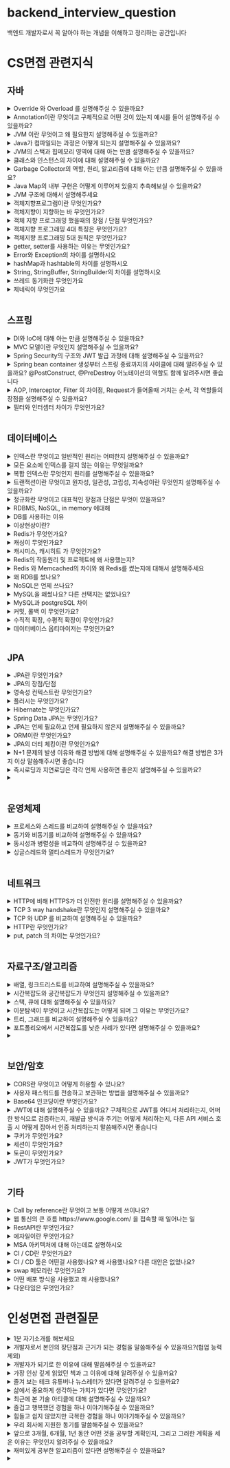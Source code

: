 # backend_interview_question
백엔드 개발자로서 꼭 알아야 하는 개념을 이해하고 정리하는 공간입니다

# CS면접 관련지식

## 자바
<details>
<summary>Override 와 Overload 를 설명해주실 수 있을까요?</summary>
<div markdown="1">
오버라이딩은 부모 클래스의 메서드를 자식 클래스에서 재정의 해서 사용하는 기술입니다

오버로딩은 같은 이름의 메서드를 매개변수의 유형과 개수를 다르게 해서 여러 개 가지는 기술입니다
</div>
</details>

<details>
<summary>Annotation이란 무엇이고 구체적으로 어떤 것이 있는지 예시를 들어 설명해주실 수 있을까요?</summary>
<div markdown="1">
사전적 의미로 주석을 뜻합니다 즉 프로그램에게 추가적인 정보를 제공해주는 메타데이터라고 볼 수 있습니다
예를들어 컴파일러에게 문법상 에러를 체크 해도록 정보를 제공하고 특정 역할을 수행하게 지정할 수 도 있습니다
</div>
</details>

<details>
<summary>JVM 이란 무엇이고 왜 필요한지 설명해주실 수 있을까요?</summary>
<div markdown="1">
한마디로 정의해보자면 OS에 종속받지 않고 CPU가 자바를 인식하고 실행할 수 있게 해주는 가상 컴퓨터입니다
한번 쓴 것은 어디서든지 읽혀야한다 라는 철학으로 만들어진 자바이다 컴파일된 뒤 바이트코드로 변형된 자바를
어느 OS든 사용할 수 있게 하기 위해 JVM이 필요하다고 생각합니다

일반 프로그램들은 OS에 종속되어있어 OS가 바뀌면 그 OS에 적용하기 위해 많은 노력이 필요한데
자바 프로그램은 JVM이라는 가상 컴퓨터를 중간에 끼워 사용하기에 JVM만 OS에 맞춰 바꿔주면
자바 소스코드를 컴파일러가 JVM이 인식할 수 있는 자바 바이트 코드로 변환해서 넘겨주고 
이를 JVM에서 바이너리 코드로 바꿔 OS가 이해할 수 있게 해석해줍니다
</div>
</details>

<details>
<summary>Java가 컴파일되는 과정은 어떻게 되는지 설명해주실 수 있을까요?</summary>
<div markdown="1">
개발자가 자바로 코드를 작성하면 자바 소스코드 파일인 .java 파일이 만들어지고
이를 자바 컴파일러가 컴파일해서 바이트코드 파일인 .class 파일을 만듭니다
이를 JVM 클래스 로더에게 전달해 검증해서 JVM 메모리에 올리게 되고 실행 엔진에 의해 실행됩니다
이때 인터프리터나 JIT 컴파일러에 의해 바이너리 코드로 변환된다고 설명드릴 수 있습니다
</div>
</details>

<details>
<summary>JVM의 스택과 힙메모리 영역에 대해 아는 만큼 설명해주실 수 있을까요?</summary>
<div markdown="1">
스택은 자바 프로그램이 컴파일 되어 생성되는 바이트 코드가 아닌 실제 실행할 수 있는
기계어로 작성된 프로그램을 실행시키는 영역입니다 각종 형태의 변수나 스레드나 메서드의 정보를 저장합니다

힙메모리는 객체를 저장하는 공간으로서 new 연산자로 생성되는 객체와 배열을 저장합니다
</div>
</details>

<details>
<summary>클래스와 인스턴스의 차이에 대해 설명해주실 수 있을까요?</summary>
<div markdown="1">
클래스는 변수와 메서드의 집합 이고 쉽게 말해 설계도와 같다고 볼 수 있습니다
인스턴스는 그런 클래스를 바탕으로 소프트웨어 세계에 구현된 구체적인 실체라고 볼 수 있습니다
oop의 관점에서 보자면 객체가 메모리에 할당되어 실제 사용될때 인스턴스라고 할 수 있습니다
</div>
</details>

<details>
<summary>Garbage Collector의 역할, 원리, 알고리즘에 대해 아는 만큼 설명해주실 수 있을까요?</summary>
<div markdown="1">
가비지 컬렉터는 JVM의 Heap 영역에서 동적으로 할당했던 메모리 영역 중 필요 없게 된 메모리를 주기적으로 삭제하는 프로세스를 말합니다
이는 순회를 통해 메모리가 어떤 객체를 참조하고 있는지 마킹하고, 참조하고 있지 않은 메모리들을 제거하는 방식을 진행됩니다
이러한 과정을 Mark And Sweep 알고리즘이라고 부릅니다
</div>
</details>

<details>
<summary>Java Map의 내부 구현은 어떻게 이루어져 있을지 추측해보실 수 있을까요?</summary>
<div markdown="1">
// 추후 내용 더 추가예정
</div>
</details>

<details>
<summary>JVM 구조에 대해서 설명해주세요</summary>
<div markdown="1">
JVM의 구조는 클래스 로더(Class Loader), 실행 엔진(Execution engine), 실행 데이터 영역(Runtime Data Area), 가비지 컬렉터 (Garbage Collector)등으로 이루어져 있습니다

- 클래스로더는 동적으로 클래스를 로딩해주는 역할을 하는데 class파일을 묶어서 JVM이 운영체제로부터 할당받은 메모리 영역인 Runtime Data Area로 적재합니다
- 실행엔진은 클래스 로더에 의해 실행 데이터 영역의 Method Area에 배치됩니다 그리고 배치된 바이트코드를 실행하는 역할을 합니다
- 가비지컬렉터는 더는 사용하지 않는 메모리를 자동으로 회수해줍니다 heap메모리 영역에 생성된 객체들 중에 참조되지 않은 객체들을 탐색 후 제거하는 역할을 하며
해당 역할을 하는 시간은 정확히 언제인지 모릅니다 가비지컬렉터 역할을 하는 스레드를 제외한 나머지 모든 스레드들은 일시정지 상태가 됩니다
- 실행 데이터 영역은 메서드영역, 힙영역, 스태경역, 네이티브메서드 스택영역으로 구성되어있습니다
</div>
</details>

<details>
<summary>객체지향프로그램이란 무엇인가요?</summary>
<div markdown="1">
<p>프로그래밍에서 필요한 데이터를 추상화 시켜 (클래스로)</p>
<p>상태(변수) 와 행위(메서드)를 가진 객체(인스턴스 화)를 만들고</p>
<p>그 객체들 간의 유기적인 상호작용을 통해 로직을 구성하는 프로그래밍 방법이다</p>
</div>
</details>

<details>
<summary>객체지향이 지향하는 바 무엇인가요?</summary>
<div markdown="1">
<p>쉽게 정의하면 객체지향은 의존성 관리라고 말할 수 있습니다</p>
<p>객체지향으로 의존성을 관리함으로써 변경 영향을 최소화하고 객체마다 독립적인 개발이 가능해집니다</p>
<p>이로인해 유지보수성과 확장성을 가질 수 있습니다</p>
</div>
</details>

<details>
<summary>객체 지향 프로그래밍 했을때의 장점 / 단점 무엇인가요?</summary>
<div markdown="1">
<p>장점</p>
<p>코드 재사용이 용이하다 (상속을 통해 확장하거나 클래스 이용)</p>
<p>유지보수가 좋다 (클래스 내부의 변수, 메서드를 수정하면되기에)</p>
<p>대형 프로젝트에 적합하다 (API별로 나눠서 업무 분담이 쉽기 때문에)</p>
<p>단점</p>
<p>처리 속도가 상대적으로 느리다</p>
<p>설계시 많은 시간과 노력이 필요하다</p>
<p>객체가 많으면 용량이 커질 수 있다</p>
</div>
</details>

<details>
<summary>객체지향 프로그래밍 4대 특징은 무엇인가요?</summary>
<div markdown="1">
<p>캡슐화</p>
<p>데이터와 코드의 형태를 외부로부터 알 수 없게 하고
데이터의 구조와 역할, 기능을 하나의 캡슐 형태로 만드는 것이다</p>
<p>추상화</p>
<p>공통의 속성이나 기능을 묶어 이름을 붙이는 것이다</p>
<p>객체지향 관점에서 클래스를 정의하는 것이다</p>
<p>상속화</p>
<p>부모 클래스에 정의된 변수 및 메서드를
자식 클래스에서 상속받아 사용하는 것이다</p>
<p>다형성</p>
<p>다양한 형태로 표현이 가능한 구조를 말한다</p>
<p>오버로딩, 오버라이딩을 예로 들 수 있다</p>
</div>
</details>

<details>
<summary>객체지향 프로그래밍 5대 원칙은 무엇인가요?</summary>
<div markdown="1">
<p>1) 단일 책임 원칙</p>
<p>한 클래스는 하나의 책임만 가져야한다</p>
<p>ex) 사람 클래스는 사람의 역할만 충실히 한다</p>
<p>2) 개방 폐쇄 원칙</p>
<p>확장에는 열려있고 변경에는 닫혀 있어야 한다</p>
<p>ex) 기능을 더 추가는 할 수 있어도 바꾸는건 함부로 못한다</p>
<p>3) 리스코프 치환 원칙</p>
<p>상위 타입의 객체를 하위 타입의 객체로 치환해도
상위 타입을 사용하는 프로그램은 정상적으로 작동해야 한다</p>
<p>ex) 어떤 메서드에 Item 이라는 상위 타입으로 받고 있는데
apple 이라는 하위 타입으로 바뀌어 넘어와도 동작해야한다</p>
<p>4) 인터페이스 분리 원칙</p>
<p>인터페이스는 그 인터페이스를 사용하는
클라이언트를 기준으로 분리해야한다</p>
<p>ex) 3명의 클라이언트가 하나의 인터페이스를 상속받기보다
각 클라이언트 별로 인터페이스를 분리해야한다</p>
<p>5) 의존 역전 원칙</p>
<p>추상화에 의존해야 하고 구체화에 의존하면 안된다</p>
<p>ex) 자동차가 스노우 타이어(구체화)에 의존하는게 아니라
타이어(추상화)에 의존해야하는 것이다</p>
</div>
</details>

<details>
<summary>getter, setter를 사용하는 이유는 무엇인가요?</summary>
<div markdown="1">
<p>객체의 무결성을 보장하기 위해 사용한다</p>
<p>무결성은 데이터의 정확성과 일관성을 유지하고 보증하는 것이다</p>
<p>정확성은 중복이나 누락이 없는 상태이고
일관성은 원인과 결과의 의미가 연속적으로 보장되어 변하지 않는 상태이다</p>
<p>getter는 필드의 값을 숨긴채 값을 꺼낼 수있고
setter는 필드를 private로 만들어 외부 접근을 제한하고
setter로 값을 받아 가공해 넣을 수 있다</p>
<p>그러나 무분별한 setter는 무결성을 해칠 수 있기에 사용하지 말아야한다</p>
<p>builder 패턴이나 개방폐쇄원칙으로 처리해야한다</p>
</div>
</details>

<details>
<summary>Error와 Exception의 차이를 설명하시오</summary>
<div markdown="1">
<p></p>
</div>
</details>

<details>
<summary>hashMap과 hashtable의 차이를 설명하시오</summary>
<div markdown="1">
<p></p>
</div>
</details>

<details>
<summary>String, StringBuffer, StringBuilder의 차이를 설명하시오</summary>
<div markdown="1">
<p></p>
</div>
</details>

<details>
<summary>쓰레드 동기화란 무엇인가요</summary>
<div markdown="1">
<p></p>
</div>
</details>

<details>
<summary>제네릭이 무엇인가요</summary>
<div markdown="1">
<p></p>
</div>
</details>

<br>

## 스프링
<details>
<summary>DI와 IoC에 대해 아는 만큼 설명해주실 수 있을까요?</summary>
<div markdown="1">
DI는 의존성 주입으로 스프링에서 외부(컨테이너) 에서 객체를 생성 후 주입 시켜주는 방식입니다

IOC는 제어의 역전으로 메서드나 객체의 호출 작업을 개발자가 아닌 외부(컨테이너) 에서 결정되는 것을 의미합니다
</div>
</details>

<details>
<summary>MVC 모델이란 무엇인지 설명해주실 수 있을까요?</summary>
<div markdown="1">
모델, 뷰, 컨트롤러의 약자이며 개발을 할 때 3가지 형태로 역할을 나누어 개발하는 방법론입니다
모델의 경우 무엇을 할 것인지 정의하는 부분인데 사용자가 입력한 데이터나 사용자에게 출력할 데이터를 다룹니다
뷰는 사용자에게 시각적으로 보여지는 부분을 담당하고 컨트롤러는 사용자로부터 받은 데이터를 모델에 넘겨주거나
모델로 부터 받은 데이터를 뷰에 넘겨주는 역할을 합니다
역할을 분리해서 개발을 하다 보니 확장성이나 유연성이 증가하는 효과를 가질 수 있습니다
</div>
</details>

<details>
<summary>Spring Security의 구조와 JWT 발급 과정에 대해 설명해주실 수 있을까요?</summary>
<div markdown="1">
// 추후 내용 더 추가예정
</div>
</details>

<details>
<summary>Spring bean container 생성부터 스프링 종료까지의 사이클에 대해 알려주실 수 있을까요? @PostConstruct, @PreDestroy 어노테이션의 역할도 함께 알려주시면 좋습니다</summary>
<div markdown="1">
가장 먼저 스프링 컨테이너 생성이 되고 컴포넌트 스캔을 통해 스프링 빈이 생성되어 컨테이너에 싱글톤으로 관리됩니다
이후 코드에 작성된 의존 관계를 토대로 스프링 컨테이너에서 의존성 주입을 진행합니다
이 과정들이 완료되면 초기화 콜백이 동작하게 됩니다
똑같이 종료 직전에도 소멸 콜백이 동작하고 스프링이 종료하게 됩니다

@PostContruct는 객체 생성 후 별도의 초기화 작업을 위해 실행하는 메서드 위에 선언합니다
@PreDestroy는 스프링 컨테이너에서 스프링 빈(객체)을 제거하기 전에 해야할 작업이 있을 때 메서드 위에 선언합니다

@PostConstruct와 @PreDestroy로 초기화 콜백과 소멸 콜백을 동작시킬 수 있습니다. 최신 스프링에서 가장 권장하는 방법입니다. 또한 스프링 종속적인 기술이 아니라 자바 표준이기에 다른 컨테이너에서도 동작하고 컴포넌트 스캔과 잘 어울린다는 장점이 있습니다
</div>
</details>

<details>
<summary>AOP, Interceptor, Filter 의 차이점, Request가 들어올때 거치는 순서, 각 역할들의 장점을 설명해주실 수 있을까요?</summary>
<div markdown="1">
요청에 따른 실행 순서는 Filter → Interceptor → AOP → Interceptor → Filter 순으로 진행됩니다

Filter(필터)는 말그대로 요청과 응답을 거른뒤 정제하는 역할을 합니다
서블릿 필터는 DispatcherServlet 이전에 실행이 되는데 필터가 동작하도록 지정된 자원의 앞단에서 요청내용을 변경하거나, 
여러가지 체크를 수행할 수 있습니다
Interceptor(인터셉터)는 요청에 대한 작업 전/후로 가로챈다고 보면 됩니다
필터는 스프링 컨텍스트 외부에 존재하여 스프링과 무관한 자원에 대해 동작합니다
하지만 인터셉터는 스프링의 DistpatcherServlet이 컨트롤러를 호출하기 전, 후로 끼어들기 때문에 스프링 컨텍스트(Context, 영역) 내부에서 Controller(Handler)에 관한 요청과 응답에 대해 처리합니다 
AOP는 Interceptor나 Filter와는 달리 메소드 전후의 지점에 자유롭게 설정이 가능합니다
Interceptor와 Filter는 주소로 대상을 구분해서 걸러내야하는 반면
AOP는 주소, 파라미터, 애노테이션 등 다양한 방법으로 대상을 지정할 수 있기에
로깅, 에러처리와 같이 비즈니스 로직에서 세밀한 조정이 필요할 때 주로 사용합니다
</div>
</details>

<details>
<summary>필터와 인터셉터 차이가 무엇인가요?</summary>
<div markdown="1">

</div>
</details>

<br>

## 데이터베이스
<details>
<summary>인덱스란 무엇이고 일반적인 원리는 어떠한지 설명해주실 수 있을까요?</summary>
<div markdown="1">
데이터베이스 테이블에 대한 검색 성능의 속도를 높여주는 자료구조입니다
특정 컬럼에 인덱스를 생성하면 해당 컬럼의 데이터들을 정렬하여 별도의 메모리 공간에
데이터의 물리적 주소와 함께 저장을 합니다 이렇게 인덱스를 생성해놨다면
앞으로 쿼리문에 where 조건을 주면 옵티마이저가 판단해서 생성된 인덱스에 접근하게됩니다
인덱스에 접근하게되면 인덱스에 저장되어있는 데이터의 물리적 주소로 가서 데이터를 가져오는
방식으로 검색 속도의 향상을 시킬 수 있는 원리입니다
</div>
</details>

<details>
<summary>모든 요소에 인덱스를 걸지 않는 이유는 무엇일까요?</summary>
<div markdown="1">
인덱스를 항상 정렬된 상태로 유지해야 하기 때문에 추가, 수정, 삭제 와 같은 작업 수행시 추가작업이 필요해 집니다
그래서 데이터 검색이 빨라지는 대신 데이터에 한 추가, 수정, 삭제에 대한 연산 속도는 오히려 느려지게 되고
인덱스 관리를 위한 별도의 저장공간을 추가로 필요해 오히려 독이 될 수 있어 모든 요소에 인덱스를 걸지 않습니다
</div>
</details>

<details>
<summary>복합 인덱스란 무엇인지 원리를 설명해주실 수 있을까요?</summary>
<div markdown="1">
복합 인덱스란 두 개 이상의 컬럼을 합쳐서 인덱스를 만드는것을 말합니다
// 추후 내용 더 추가예정
</div>
</details>

<details>
<summary>트랜잭션이란 무엇이고 원자성, 일관성, 고립성, 지속성이란 무엇인지 설명해주실 수 있을까요?</summary>
<div markdown="1">
데이터베이스의 상태를 변환시키는 논리적 기능을 수행하기 위한 작업의 단위입니다
원자성은 트랜잭션의 연산은 데이터베이스에 모두 반영되거나 전혀 반영되지 않아야하는 특징입니다
일관성은 트랜잭션이 그 실행을 성공적으로 완료하면 언제나 일관성있는 데이터베이스 상태를 유지해야하는 특징입니다
고립성은 어느 하나의 트랜잭션이 실행중에 다른 트랜잭션의 연산이 끼어들 수 없다는 특징입니다
지속성은 성공적으로 완료된 트랜잭션의 결과는 영구적으로 반영되야 한다는 특징입니다
</div>
</details>

<details>
<summary>정규화란 무엇이고 대표적인 장점과 단점은 무엇이 있을까요?</summary>
<div markdown="1">
DB 테이블 간에 중복된 데이터를 허용하지 않아 무결성을 유지할 수 있게하는 처리를 말합니다
장점으로는 이상현상을 제거 할 수 있습니다
단점으로는 테이블 분해로 인해 조인 연산이 발생해 응답 시간이 느려질 수 있습니다
</div>
</details>

<details>
<summary>RDBMS, NoSQL, in memory 에대해</summary>
<div markdown="1">
RDBMS

- 관계형 데이터베이스입니다

- 예로 MySQL, Oracle, MSSQL, PostgreSQL이 있습니다

- 효율적, 안정적, 안전한 데이터 저장소입니다

- 대용량 데이터를 영구적으로 저장, 관리, 접근할 수 있습니다

- 테이블마다 스키마를 정의해야합니다

- SQL을 통해 요청을 처리합니다

- 성능을 높이려면 하드웨어를 높은 성능으로 교체해야 합니다

- 높은 성능의 하드웨어는 가격이 비싸 RDBMS의 성능을 높이거나 확장하는게 어렵습니다

NoSQL
- RDBMS의 확장성 문제를 해결하기 위해 나왔습니다

- 예로 MongoDB, Redis, hBase가 있습니다

- 비교적 저렴한 가격으로 성능을 높일 수 있습니다

- RDBMS처럼 여러 테이블을 사용하는게 아닌 큰 테이블 하나만을 사용합니다

- SQL 질의문을 사용하지 않습니다

- 구조 변경이 용이하고, 데이터 형식이 다양하며 바꾸기가 쉽습니다

- 정확성 보다 데이터 양이 중요해 빅데이터에 사용합니다

- 자주 변경되는 데이터를 저장하거나 다양한 유형의 데이터를 처리하는데 적합하다

In-memory database
- Key-value형의 NoSQL이다

- RAM에 모든 데이터를 보유하고 있는 데이터베이스이다

- DB 응답속도가 떨어지는 문제를 해결할 수 있는 대안이다

- 전형적인 디스크 방식은 쿼리를 수행하지만 in-memory는 메모리상에 색인을 넣어 필요한 모든 정보를 메모리상의 인덱스를 통해 빠르게 검색 가능하다

- 휘발성이라 DB 서버 전원이 갑자기 꺼지면 데이터들이 삭제된다

- 그래서 날아가도 되는 임시 데이터에 주로 쓰인다
</div>
</details>

<details>
<summary>DB를 사용하는 이유</summary>
<div markdown="1">
파일 단위로 저장할 때 데이터 종속성 문제와 중복성, 데이터 무결성 문제 떄문에
DB를 사용하여 무결성을 보장하고 프로그램으로 구현해야 했던 것들을
SQL 쿼리문으로 간단하게 수행이 가능해 지기 때문이다
</div>
</details>

<details>
<summary>이상현상이란?</summary>
<div markdown="1">
테이블내의 데이터들이 불필요하게 중복되어
테이블을 조작할 때 발생하는 데이터 불일치 현상입니다

이상현상에는 삽입이상, 삭제이상, 갱신이상이 있는데
삽입이상은 의도하지 않는 데이터가 같이 삽입되는 것이고
삭제이상은 의도와 다른 값들도 연쇄 삭제되는것을 뜻하고
갱신이상은 일부 튜플만 갱신되어 모순이 발생되는것을 뜻합니다 
</div>
</details>

<details>
<summary>Redis가 무엇인가요?</summary>
<div markdown="1">
<p>Redis는 REmote Dictionary Server의 약자로 오픈소스 DBMS입니다</p>
<p>NoSQL DBMS로 분류되며 In-Memory 기반의 Key-Value 구조를 가진 DBMS입니다</p>
</div>
</details>

<details>
<summary>캐싱이 무엇인가요?</summary>
<div markdown="1">
<p>캐시란 한번 조회된 데이터를 미리 특정 공간에 저장해 놓고</p>
<p>똑같은 요청이 발생하게 되면 서버에게 다시 요청하지 말고</p>
<p>저장해놓은 데이터를 제공해서 빠르게 서비스를 제공해주는것을 말합니다</p>
</div>
</details>

<details>
<summary>캐시미스, 캐시히트 가 무엇인가요?</summary>
<div markdown="1">
<p>캐시미스는 메모리에 찾고자 하는 데이터가 없어서 디스크에 조회 할때를 의미하고</p>
<p>캐시히트는 메모리에 찾고자 하는 데이터가 있을때를 의미합니다</p>
</div>
</details>

<details>
<summary>Redis의 작동원리 및 프로젝트에 왜 사용했는지?</summary>
<div markdown="1">
먼저 저희 프로젝트에서는 클라이언트 들에게 산을 추천해주는 태그라는 기능이 있는데
이 태그안의 산들은 모든 유저에게 중복되고 반복적으로 보여주어야하는 목록입니다
이때 같은 값을 계속해서 DB에서 불러와야하니 성능저하가 발생할것이라 판단해
캐싱을 이용해서 처리하고자 Redis를 사용하여 처리했습니다 동작 방식으로는
먼저 A라는 클라이언트가 태그를 누르면 먼저 Redis에 와서 캐싱된 내용이 있는지 확인 후 없다면 DB에 접근해서 쿼리를 이용해서 값을 가져오게되고 그 값을 Redis에 저장하고
클라이언트에 보여주게 됩니다
두번째로 B라는 클라이언트가 태그를 누르면 Redis에 와서 캐싱된 내용이 있으니
바로 클라이언트에게 보여지게 됩니다
이를 JMeter를 통해 확인한 결과 30%정도의 성능 개선을 경험 했습니다
</div>
</details>

<details>
<summary>Redis 와 Memcached의 차이와 왜 Redis를 썼는지에 대해서 설명해주세요</summary>
<div markdown="1">
Memcached와 Redis 둘다 key-value 를 기반으로 둔 NoSQL 입니다
하지만 Memcached의 대부분의 기능을 Redis로도 커버가 가능하고
Redis는 list, hash, set 등 다양한 자료구조를 제공하여
데이터 조작에 편리성이 있습니다 이러한 이유로 Redis를 사용하였습니다
</div>
</details>

<details>
<summary>왜 RDB를 썼나요?</summary>
<div markdown="1">
<p>저희 프로젝트에서는 각 요소별로 연관관계를 맺어줘야하는 상황이 많이 있어
RDB가 더 맞다고 판단해서 사용하였습니다</p>
</div>
</details>

<details>
<summary>NoSQL은 언제 쓰나요?</summary>
<div markdown="1">
스키마에 구애받을 필요가 없어 데이터를 편하게 밀어 넣어두고 쓰기 편해
중간 분석 데이터나 최종적으로 사용할 데이터를 넣어두는 용도로 많이 사용합니다
</div>
</details>

<details>
<summary>MySQL을 왜썼나요? 다른 선택지는 없었나요?</summary>
<div markdown="1">
비교적 설치와 관리가 쉽고 안정성을 가지고 있으며 레퍼런스가 많았습니다
또한 저희가 진행하는 작은 프로젝트 단위에 더 적합하다 생각했습니다
</div>
</details>

<details>
<summary>MySQL과 postgreSQL 차이</summary>
<div markdown="1">
MySQL은 설치와 관리과 비교적 쉽고, 빠르며 안정성을 가진 데이터베이스입니다
postgreSQL은 복잡한 쿼리와 대규모 데이터베이스를 다룰 수 있는 기능이 풍부한 데이터베이스입니다
</div>
</details>

<details>
<summary>커밋, 롤백 이 무엇인가요?</summary>
<div markdown="1">
커밋 : 모든 작업을 정상적으로 처리하겠다고 확정하는 연산 입니다
롤백 : 트랜잭션 과정 중 문제가 생겼을때 처리를 시작하기 이전 상태로 되돌리는 연산 입니다
</div>
</details>

<details>
<summary>수직적 확장, 수평적 확장이 무엇인가요?</summary>
<div markdown="1">
<p>수직적 확장이란 단순히 데이터베이스의 성능을 업그레이드 시키는것입니다</p>
<p>수평적 확장이란 더 많은 서버가 추가되고 데이터베이스가 전체적으로
분산되는것을 의미합니다</p>
</div>
</details>

<details>
<summary>데이터베이스 옵티마이저는 무엇인가요?</summary>
<div markdown="1">

</div>
</details>

<br>

## JPA
<details>
<summary>JPA란 무엇인가요?</summary>
<div markdown="1">
<p>JPA는 자바 진영의 ORM 기술 표준으로 사용되는 인터페이스 모음입니다</p>
<p>DB와 객체지향 개발을 연결해주어
두 분야의 개발이 독립적으로 이루어 질 수 있게</p>
<p>해주는 역할을 하며 쿼리를 직접 작성하지 않아도 되어
유지보수와 생산성을 높일 수 있습니다</p>
<p>따라서 객체 중심적인 개발을 할때 사용합니다</p>
</div>
</details>

<details>
<summary>JPA의 장점/단점</summary>
<div markdown="1">
<p>객체 모델을 이용하여 비즈니스 로직을 구성하는데만 집중이 가능합니다</p>
<p>쿼리를 직접 작성하지 않아서 생산성과 유지보수성이 올라가고</p>
<p>특정 데이터베이스에 종속되지 않다는 장점이 있습니다</p>
<p>단점으로는 개발자가 의도하지 않은 자동으로 생성된 쿼리로 인해</p>
<p>성능이 저하될 수 있고 복잡한 상황에서는 직접 쿼리를 쓰는게</p>
<p>나을 수 있는것이 단점이라고 볼 수 있습니다</p>
</div>
</details>

<details>
<summary>영속성 컨텍스트란 무엇인가요?</summary>
<div markdown="1">
<p>엔티티를 영구 저장하는 환경이라는 뜻입니다</p>
<p>애플리케이션과 데이터베이스 사이에서
객체를 보관하는 가상의 데이터베이스 같은 역할을 합니다</p>
<p>엔티티 매니저를 통해 엔티티를 저장하거나 조회하면</p>
<p>엔티티 매니저는 영속성 컨텍스트에 엔티티를 보관하고 관리합니다</p>
</div>
</details>

<details>
<summary>플러시는 무엇인가요?</summary>
<div markdown="1">
<p>영속성 컨텍스트의 변경 내용을 데이터베이스에 반영하는것 입니다</p>
<p>영속성 컨텍스트의 엔티티를 지우는 것이 아니라</p>
<p>변경 내용을 데이터베이스에 동기화 하는 것입니다</p>
</div>
</details>

<details>
<summary>Hibernate는 무엇인가요?</summary>
<div markdown="1">
<p>JPA 구현체의 한 종류입니다</p>
<p>JPA가 DB와 자바 객체를 매핑하기 위한 인터페이스이고</p>
<p>Hibernate는 이를 구현한 라이브러리입니다</p>
</div>
</details>

<details>
<summary>Spring Data JPA는 무엇인가요?</summary>
<div markdown="1">
<p>JPA를 편하게 쓰기 위한 모듈입니다</p>
<p>엔티티매니저가 아닌 레포지토리를 정의하여 사용합니다</p>
<p>물론 레포지토리 내부적으로는 엔티티매니저를 사용합니다</p>
</div>
</details>

<details>
<summary>JPA는 언제 필요하고 언제 필요하지 않은지 설명해주실 수 있을까요?</summary>
<div markdown="1">
JPA는 자바 진영의 ORM 기술 표준으로 DB와 객체지향 개발을 연결해주어 두 분야의 개발이 독립적으로 이루어질 수 있게 해줍니다
이로 인해 쿼리를 직접 작성하지 않아도 되어 유지 보수와 생산성을 높일 수 있습니다
하지만 복잡한 조회가 필요한 상황에는 JPA보다는 쿼리를 직접 작성하는 것이 적합하여 필요하지 않습니다
</div>
</details>

<details>
<summary>ORM이란 무엇인가요?</summary>
<div markdown="1">
<p>객체와 관계형 데이터베이스의 데이터를 자동으로 매핑(연결)해주는 것을 말합니다</p>
<p>이를 이용해 패러다임 불일치를 개발자 대신 해결해줍니다</p>
</div>
</details>

<details>
<summary>JPA의 더티 체킹이란 무엇인가요?</summary>
<div markdown="1">
jpa에서 트랜잭션이 끝나는 시점에 변화가 있는 모든 엔티티 객체를 DB에 자동 반영 시켜주는 것을 말합니다
원리를 살펴보자면 jpa에서 엔티티를 최초 조회한 상태를 스냅샷으로 만들어두게 되고
트랜잭션이 끝나는 시점에 이 스냅샷과 비교해서 다른점이 있다면 update query를 DB로 전달합니다
이는 영속성 컨텍스트가 관리하는 엔티티에만 적용된다는 점도 유의해야 합니다
</div>
</details>

<details>
<summary>N+1 문제의 발생 이유와 해결 방법에 대해 설명해주실 수 있을까요? 해결 방법은 3가지 이상 말씀해주시면 좋습니다</summary>
<div markdown="1">
연관 관계에서 발생하는 이슈로 연관관계가 설정된 엔티티를 조회할 때 조회한 갯수보다 쿼리가 더 나오는 것이다
JPA가 JPQL을 분석해서 SQL을 생성할 때는 글로벌 fetch 전략을 참고하지 않고 오직 JPQL자체만을 사용하고
지연로딩을 해도 하위 엔티티를 가지고 작업하면 추가 조회가 발생합니다
이를 해결하기 위해 fetch join을 이용해 DB에서 데이터를 가져올 때 처음부터 연관된 데이터까지 가져오게 하는 방법이 있습니다
그러면 SQL문으로 inner join 구문으로 변경되어 실행합니다
또는 EntityGraph 어노테이션을 사용하거나 Batch Size를 1000으로 설정해 in 절로 쿼리를 발생시키는 방법이 있습니다
</div>
</details>

<details>
<summary>즉시로딩과 지연로딩은 각각 언제 사용하면 좋은지 설명해주실 수 있을까요?</summary>
<div markdown="1">
즉시로딩의 경우 참조객체와 항상 함께 불러오면 좋은 엔티티에 적용하면 좋습니다
예를들어 게시글과 작성자를 보면 게시글을 불러올때 항상 저자의 이름을 불러와야하기에 적합합니다

지연로딩의 경우 참조객체가 존재하지만 필요한 시점에만 사용하고 싶을때 사용한다고 볼 수 있습니다
</div>
</details>

<details>
<summary> </summary>
<div markdown="1">

</div>
</details>

<br>

## 운영체제
<details>
<summary>프로세스와 스레드를 비교하여 설명해주실 수 있을까요?</summary>
<div markdown="1">
프로세스는 컴퓨터 메모리(Ram)에 적재되고 CPU 자원을 할당받아 프로그램이 실행되고 있는 상태를 말합니다
스레드는 프로세스 내에서 실행되는 흐름의 단위라고 볼 수 있습니다
</div>
</details>

<details>
<summary>동기와 비동기를 비교하여 설명해주실 수 있을까요?</summary>
<div markdown="1">
동기는 동시에 일어난다를 의미합니다 요청과 요청에 대한 결과가 동시에 일어난다는 것을 뜻합니다
예시로 은행이 있는데 A라는 계좌에서 송금을 했을때 B라는 계좌에서 받았다는 응답을 해줘야
A계좌에서 돈을 마이너스하고 B계좌에 플러스 할 수 있어 이런 상황을 동기식(블록 상태)이라 표현합니다

비동기는 동시에 일어나지 않는다를 의미합니다 요청과 요청에 대한 결과가 따로 일어난다는 것을 뜻합니다
예시로 시험날이 있는데 학생이 문제를 풀고 제출을하고 선생님은 받아서 체점을하고 결과를 보냅니다
이때 학생은 시험지가 돌아오기를 기다리고 있을 필요없이 집에가도 되고 선생님은 내일 채점해도 되고 이렇게 
서로 작업이 분리되어 있기에 처리하는 시간이 일치하지 않아도 되는 이런 상황을 비동기식(논블럭 상태)이라 표현합니다
</div>
</details>

<details>
<summary>동시성과 병렬성을 비교하여 설명해주실 수 있을까요?</summary>
<div markdown="1">
동시성은 하나의 프로세스에 멀티 스레드를 이용해서 여러 작업이 동시에 실행되고 있는 것처럼 구현되는 것입니다
예를들어 커피 추출구가 하나인 커피머신이 여러 종류 커피의 재료를 바꿔가며 동시에 만드는것으로 볼 수 있습니다

병령성은 멀티프로세스를 이용해서 여러 작업이 실제로 동시에 실행되는 것입니다
예를들어 커피 추출구가 여러개인 커피머신이 여러 종류 커피를 각각의 재료를 이용해 동시에 만드는것으로 볼 수 있습니다
</div>
</details>

<details>
<summary>싱글스레드와 멀티스레드가 무엇인가요?</summary>
<div markdown="1">

</div>
</details>

<br>

## 네트워크
<details>
<summary>HTTP에 비해 HTTPS가 더 안전한 원리를 설명해주실 수 있을까요?</summary>
<div markdown="1">
HTTP를 SSL 프로토콜 위에서 돌아가도록 하여 클라이언트와 서버가 주고받는 데이터를 암호화 하기에 더 안전하다고 할 수 있는데 원리를 알아 보자면
1) 서버가 공개키와 개인키를 생성하고 서버 내 사이트의 각종 정보와 자신의 공개키를 인증기관에 전달해 SSL 인증서 생성을 요청합니다
2) 인증기관에서 인증기관의 개인키로 암호화해서 사이트에 해당하는 SSL 인증서를 생성해 사이트로 발급해줍니다
3) 서버는 인증기관의 개인키로 암호화된 SSL 인증서를 클라이언트에게 전달합니다
4) 클라이언트는 인증기관에서 공개중인 공개키를 가져와 SSL 인증서를 복화해서 확인하고 서버의 공개키를 얻습니다
5) 얻은 서버의 공개키로 대칭키를 암호화해서 서버에 전송하고 서버는 개인키로 복호화해서 대칭키를 얻습니다
6) 이로써 클라이언트와 서버는 대칭키를 이용해서 암호문을 주고 받습니다
</div>
</details>

<details>
<summary>TCP 3 way handshake란 무엇인지 설명해주실 수 있을까요?</summary>
<div markdown="1">
OSI 7계층증 4계층인 전송계층에서  서버와 클라이언트를 연결하는데 필요한 프로세스 이고
연결지향적인 특성을 갖게 해주는 과정을 뜻합니다
데이터를 주고받기 전에 서버와 클라이언트가 확인 패킷을 3단계로 교환하여 연결을 맺습니다
</div>
</details>

<details>
<summary>TCP 와 UDP 를 비교하여 설명해주실 수 있을까요?</summary>
<div markdown="1">
먼저 TCP는 인터넷상에서 데이터를 메세지의 형태로 보내기 위해 IP와 함께 사용하는 프로토콜입니다
IP가 데이터의 배달을 하면 TCP는 패킷을 추적 및 관리 합니다
TCP는 연결형 서비스로 신뢰성을 보장하기에 파일전송 같은 신뢰성있는 전송이 필요할 때 사용됩니다

UDP는 데이터를 데이터그램 단위로 처리하는 프로토콜 입니다
UDP는 비연결형 서비스로 신뢰성이 없기에 실시간 서비스 같은 신뢰성보다 연속성이 중요한 서비스에 사용됩니다
</div>
</details>

<details>
<summary>HTTP란 무엇인가요?</summary>
<div markdown="1">

</div>
</details>

<details>
<summary>put, patch 의 차이는 무엇인가요?</summary>
<div markdown="1">

</div>
</details>

<br>

## 자료구조/알고리즘
<details>
<summary>배열, 링크드리스트를 비교하여 설명해주실 수 있을까요?</summary>
<div markdown="1">
배열은 인덱스를 사용하여 값에 바로 접근할 수 있습니다
값을 삽입하거나 삭제하려면 해당 인덱스 주변에 있는 값을 이동 시키는 과정이 필요해 삽입과 삭제가 어렵습니다
배열의 크기는 지정할 수 있는데 한 번 선언하면 크기를 늘리거나 줄일 수 없습니다

리스트는 인덱스가 없어 값에 접근하려면 Head 포인터 부터 순서대로 접근해야 해서 값에 접근하는 속도가 느립니다
포인터로 연결되어 있어 데이터를 삽입하거나 삭제하는 속도가 빠릅니다
리스트의 크기는 정해져 있지 않으며 크기가 변하기 쉬운 데이터를 다룰 때 적절합니다
포인터를 저장할 공간이 필요하므로 배열보다 구조가 복잡합니다
</div>
</details>

<details>
<summary>시간복잡도와 공간복잡도가 무엇인지 설명해주실 수 있을까요?</summary>
<div markdown="1">
시간복잡도는 특정 알고리즘이 어떤 문제를 해결하는데 걸리는 시간을 의미합니다

공간복잡도는 작성한 프로그램이 얼마나 많은 메모리를 차지 하느냐를 분석하는 방법입니다
</div>
</details>

<details>
<summary>스택, 큐에 대해 설명해주실 수 있을까요?</summary>
<div markdown="1">
스택은 책상에 책을 쌓는 것처럼 차곡차곡 쌓아 올린 형태를 가진 자료구조입니다
책이 쌓인 것을 상상해보면 알겠지만 정해진 방향으로만 삽입, 삭제를 할 수 있습니다
LIFO 방식으로 가장 마지막에 삽입된 데이터가 가장 먼저 삭제된다는 특징을 가집니다

큐는 길게 줄을 서서 기다리는 사람들의 형태를 가진 자료구조입니다
줄을 서있는 모습을 상상해보면 알겠지만 한쪽 방향에서만 삽입 한쪽 방향에서만 삭제를 할 수 있습니다
FIFO 방식으로 가장 먼저 삽입된 데이터가 가장 먼저 삭제된다는 특징을 가집니다

스택의 실제 활용예시는 웹브라우저 뒤로가기 버튼이 있습니다

큐의 실제 활용예시는 프린트 출력인데 가장 먼저 인쇄를 눌러 대기열에 오른 프린트가 먼저 출력한다는걸 들을 수 있습니다
</div>
</details>

<details>
<summary>이분탐색이 무엇이고 시간복잡도는 어떻게 되며 그 이유는 무엇인가요?</summary>
<div markdown="1">
이분탐색이란 정렬된 리스트에서 탐색 범위를 절반씩 줄여가며 값의 위치를 찾는 알고리즘입니다
// 추후 내용 더 추가예정
</div>
</details>

<details>
<summary>트리, 그래프를 비교하여 설명해주실 수 있을까요?</summary>
<div markdown="1">
트리는 그래프에 포함되며 둘 다 노드와 노드간 연결하는 간선으로 구성된 자료구조 입니다
먼저 트리는 두 개의 노드 사이에 반드시 1개의 경로만을 가지며 사이클이 존재하지 않는 방향 그래프입니다
루트와 부모 노드를 가지는 특징이 있으며 회사의 조직도가 트리의 대표적인 예시라고 할 수 있습니다
그래프는 노드 사이에 둘 이상의 경로가 가능하며 순환, 비순환 사이클이 존재하며 방향, 무방향 둘 다 가능합니다
루트나 부모-자식 개념이 없으며 지하철 노선도가 그래프의 대표적인 예시라고 할 수 있습니다
</div>
</details>

<details>
<summary>포트폴리오에서 시간복잡도를 낮춘 사례가 있다면 설명해주실 수 있을까요?</summary>
<div markdown="1">
// 추후 내용 더 추가예정
</div>
</details>

<details>
<summary> </summary>
<div markdown="1">

</div>
</details>

<br>

## 보안/암호
<details>
<summary>CORS란 무엇이고 어떻게 허용할 수 있나요?</summary>
<div markdown="1">
출처가 다른 자원들을 공유할 수 있도록 해주는 보안 정책입니다
예를 들어 프론트엔드에서 백엔드 자원에 접근할 수 있게 허용해주는 개념이고
허용해주는 방법은 클라이언트의 요청하면 서버는 Access-Control-Allow-Origin 헤더에
요청 출처를 담아 응답하거나 * 로 설정해 응답하면 됩니다
</div>
</details>

<details>
<summary>사용자 패스워드를 전송하고 보관하는 방법을 설명해주실 수 있을까요?</summary>
<div markdown="1">
해시 함수를 이용해서 패스워드를 해싱처리를 하는데 이때 암호화된 패스워드를 다이제스트라고 합니다
하지만 다이제스트는 원문에 대해 항상 같은 값을 얻기 때문에 해커들에게 금방 해킹될 위험이 있습니다
이를 보완하고자 해시함수를 여러 번 수행하거나 솔트라는 기법을 이용해 원문에 임의의 문자열을 덧붙여서
DB에 보관할 수 있습니다
</div>
</details>

<details>
<summary>Base64 인코딩이란 무엇인가요?</summary>
<div markdown="1">
바이너리 데이터를 ASCII 문자로 이루어진 텍스트로 변경하는 인코딩 이라고 할 수 있습니다
바이너리 데이터가 정확히는 8비트 로 이루어져있는데 base64 즉 문자 64개로 모든 문자열을 표현하고자 하면
2에 6승 해서 6비트가 필요합니다 그래서 8비트와 6비트의 최소 공배수인 24비트씩 끊어서 인코딩합니다
</div>
</details>

<details>
<summary>JWT에 대해 설명해주실 수 있을까요? 구체적으로 JWT를 어디서 처리하는지, 어떠한 방식으로 검증하는지, 재발급 방식과 주기는 어떻게 처리하는지, 다른 API 서비스 호출 시 어떻게 잡아서 인증 처리하는지 말씀해주시면 좋습니다</summary>
<div markdown="1">
Json 포맷을 이용하여 사용자에 대한 속성을 저장하는 Claim 기반의 Web Token입니다
Header 에는 토큰 타입과 해시 알고리즘의 종류가 담겨있으며
Payload에는 사용자 권한 정보와 데이터 조각 Claim이 담겨 있습니다
Signature 에는 헤더, 페이로드를 Base64 URL-safe 인코드를 한 이후 헤더에 명시된 해시함수를 적용하고
개인키(Private Key)로 서명한 전자서명이 담겨있습니다
로그인 요청 시 access, refresh 토큰을 발급하여 클라이언트에 전달합니다
클라이언트는 서버로부터 받은 JWT를 로컬 스토리지에 저장하며 API를 서버에 요청할때 Authorization 헤더에 Access Token을 담아서 보냅니다
이 때 서버는 클라이언트가 Header에 담아서 보낸 JWT가 내 서버에서 발행한 토큰인지 일치 여부를 확인합니다
만일 access 토큰의 시간이 만료되면 클라이언트는 refresh token을 이용해 access토큰을 재발급 해줍니다
</div>
</details>

<details>
<summary>쿠키가 무엇인가요?</summary>
<div markdown="1">
<p>key-value 형식의 문자열 덩어리이다</p>
<p>클라이언트가 웹사이트 방문시 그 사이트가 사용하고 있는 서버를 통해</p>
<p>클라이언트의 브라우저에 설치되는 작은 기록 정보 파일이다</p>
<p>1) 브라우저(클라이언트)가 서버에 요청(접속)을 보낸다</p>
<p>2) 서버는 요청에대한 응답을 작성할 때 클라이언트 측에 저장하고 싶은 정보를
응답 헤더의 set-cookie에 담는다</p>
<p>3) 이후 클라이언트가 요청을 보낼때 마다 매번 저장된 쿠키를 요청헤더의 cookie에 담아 보낸다
서버는 쿠키에 담긴 정보를 바탕으로 해당 요청의 클라이언트가 누군지 식별한다</p>
<p>단점</p>
<p>보안에 취약하다</p>
<p>용량 제한이 있어 많은 정보를 못담는다</p>
<p>브라우저간 공유가 불가능하다</p>
</div>
</details>

<details>
<summary>세션이 무엇인가요?</summary>
<div markdown="1">
<p>쿠키의 보안 이슈나 민감한 인증 정보를 브라우저가 아닌 서버측에 저장하고 관리한다</p>
<p>서버의 메모리에 저장하기도 하고 서버의 로컬 파일이나 DB에 저장하기도 한다</p>
<p>핵심은 클라이언트에게 보내지말고 서버에서 관리한다는것이다</p>
<p>1) 유저가 웹사이트에서 로그인하면 세션이 서버 메모리(혹은 DB) 상에 저장된다
이때 세션을 식별하기 위해 session id를 기준으로 정보를 저장한다</p>
<p>2) 서버에서 브라우저에 쿠키에다가 session id를 저장한다</p>
<p>3) 브라우저는 해당 사이트에 대한 모든 request에 session id를 쿠키에 담아 전송한다</p>
<p>4) 서버는 클라이언트가 보낸 session id와 관리중인 session id를 비교해 인증해준다</p>
<p>단점</p>
<p>해커가 session id 자체를 탈취하여 클라이언트인척 위장하면 한계가 있다</p>
<p>요청이 많아지면 서버에 부하가 심해진다</p>
</div>
</details>

<details>
<summary>토큰이 무엇인가요?</summary>
<div markdown="1">
<p>클라이언트가 서버에 접속하면 서버에서 인증되었다는 의미로 토큰을 부여한다</p>
<p>이 토큰은 유일해서 클라이언트가 또 다시 서버에 요청을 보낼때 요청 헤더에 심어 보낸다</p>
<p>그럼 서버는 클라이언트로 부터 받은 토큰을 서버에서 제공한 토큰과 일치 여부를 체크해서
인증과정을 처리하게 된다</p>
<p>기존 세션은 DB에 세션정보를 가지고 있어야하고 이를 조회하는 과정이 필요해 부하가 심해지는데</p>
<p>토큰은 세션과 달리 서버가 아닌 클라이언트에 저장되기 때문에 서버 부담이 줄어든다</p>
<p>토큰은 앱과 서버가 통신할때 많이 쓰인다</p>
<p>왜냐하면 웹에는 쿠키와 세션이 있지만 앱에는 없기 때문이다</p>
<p>1) 사용자가 아이디 비밀번호로 로그인 한다</p>
<p>2) 서버측에서 사용자에게 유일한 토큰을 발급한다</p>
<p>3) 사용자는 서버측에서 받은 토큰을 쿠키나 스토리지에 저장해두고
서버에 요청을 할 때마다 해당 토큰을 http 요청 헤더에 포함시켜 전달한다</p>
<p>4) 서버는 전달받은 토큰을 검증하고 요청에 응답한다
토큰에는 요청한 사람의 정보가 담겨있어 서버는 DB를 조회하지 않고 누가 요청하는지 안다</p>
<p>단점</p>
<p>payload 자체는 암호화 되지 않기 때문에 유저의 중요한 정보는 담을 수 없다</p>
<p>토큰을 탈취당하면 대처하기 어렵다</p>
</div>
</details>

<details>
<summary>JWT가 무엇인가요?</summary>
<div markdown="1">
<p>JWT는 JSON Web Token 이라는 인증에 필요한 정보들을 암호화시킨 JSON 토큰을 의미한다</p>
<p>JWT 기반 인증은 JWT 토큰을 HTTP 헤더에 실어 서버가 클라이언트를 식벽하는 방식이다</p>
<p>JSON 데이터를 Base64를 통해 인코딩하여 직렬화 한것이다</p>
<p>토큰 내부에는 위 변조 방지를 위해 개인키를 통한 전자서명도 들어있다</p>
<p>1) 사용자가 ID, PW를 입력하여 서버에 로그인 인증을 요청한다</p>
<p>2) 서버에서 클라이언트로부터 인증 요청을 받으면 header, payload, signature를 정의한다
각각 base64로 한 번 더 암호화하여 JWT를 생성하고 쿠키에 담아 클라이언트에게 발급한다</p>
<p>3) 클라이언트는 받는 JWT를 로컬 스토리지에 저장한다 (쿠키에 해도됨)
API를 서버에 요청할 때 Authorization header에 Access Token을 담아 보낸다</p>
<p>4) 서버는 header에 담아서 보낸 JWT가 내 서버에서 발행한 토큰인지 일치 여부를 확인한다
일치하면 인증 아니면 통과안해준다
인증이 되었으면 payload에 들어있는 유저의 정보들을 select해서 클라이언트에게 준다</p>
<p>5) 만약 클라이언트가 요청했는데 엑세스토큰이 만료되면 리프래시 토큰으로 재발급 받는다</p>
<p>토큰의 진짜 목적은 정보 보호가 아닌 위조 방지이다</p>
<p>장점</p>
<p>데이터 위변조를 막을 수 있다</p>
<p>별도의 저장소가 필요없다</p>
<p>OAuth의 경우 소셜계정을 이용하여 다른 웹서비스에서도 로그인을 할 수 있다</p>
<p>모바일 환경에서도 잘 동작한다</p>
<p>단점</p>
<p>토큰 자체에 정보를 담고 있어 양날의 검이다</p>
<p>patload 자체는 암호화 된 것이 아니라 탈취하여 디코딩하면 데이터를 볼 수 있다</p>
</div>
</details>

<br>

## 기타
<details>
<summary>Call by reference란 무엇이고 보통 어떻게 쓰이나요?</summary>
<div markdown="1">
참조에 의한 호출로서 값을 전달하는 대신 주소 값을 전달하는 방식을 의미합니다
보통 swap하는 상황에서 쓰이는데 자바로 예를 들자면 stack 영역에서 변수의 값을 아무리 바꿔도
기존 변수에 변화를 주지 못하지만 객체의 value값을 가리키고 즉 주소를 가리킨 상태에서 값을 바꾸면
기존 변수에 변화를 줄 수 있어 이렇게 사용한다고 말씀드릴 수 있습니다
</div>
</details>

<details>
<summary>웹 통신의 큰 흐름 https://www.google.com/ 을 접속할 때 일어나는 일</summary>
<div markdown="1">
<p>1) 브라우저 검색창에 www.google.com  을 입력 후 엔터를 친다</p>
<p>2) 브라우저는 캐싱된 DNS 기록을 체크한다</p>
<p>3) 없으면 ISP에서 제공하는 DNS 서버에서 다른 DNS 서버들로
해당 DNS 정보를 찾으려 DNS query를 보낸다</p>
<p>4) 찾으면 브라우저와 서버가 TCP 연결을 한다</p>
<p>5) 연결 되었으면 브라우저가 서버에 HTTP 요청을 한다</p>
<p>6) 서버가 요청을 처리하고 response를 생성한다</p>
<p>7) 서버가 HTTP response를 보낸다</p>
<p>8) 브라우저가 HTML content를 보여준다</p>
</div>
</details>

<details>
<summary>RestAPI란 무엇인가요?</summary>
<div markdown="1">

</div>
</details>

<details>
<summary>에자일이란 무엇인가요?</summary>
<div markdown="1">

</div>
</details>

<details>
<summary>MSA 아키텍처에 대해 아는데로 설명하시오</summary>
<div markdown="1">

</div>
</details>

<details>
<summary>CI / CD란 무엇인가요?</summary>
<div markdown="1">
<p>CI는 지속적인 통합이라고 해서 개발자가 동시에 코드 작업을 할때</p>
<p>변경된 내용이 정기적으로 빌드 및 테스트를 거쳐 공유 레포지토리에 병합되는 것을 뜻합니다</p>
<p>CD는 지속적인 배포라고 해서 CI를 통해 빌드된 결과물을 프로덕션으로 배포하는 작업을 자동화 하는 것입니다</p>
</div>
</details>

<details>
<summary>CI / CD 툴은 어떤걸 사용했나요? 왜 사용했나요? 다른 대안은 없었나요?</summary>
<div markdown="1">
<p>깃허브 액션을 사용했습니다</p>
<p>젠킨스나 트레비스 씨아이와 같은 다른 툴들도 있었지만</p>
<p>깃허브와 바로 연동할 수 있고 상대적으로 설정도 간편하며</p>
<p>저희 프로젝와같이 작은 규모일때 조금 더 맞다고 판단해서 깃허브 액션을 이용했습니다</p>
</div>
</details>

<details>
<summary>swap 메모리란 무엇인가요?</summary>
<div markdown="1">
<p>스왑메모리는 메모리가 부족할 경우 하드디스크의 일부 공간을 활용하여
작업을 도와주는 공간을 의미합니다</p>
<p>하드디스크 일부를 사용하다보니 RAM처럼 빠르지는 않지만
실제 메모리보다 더 많은 공간을 사용할 수 있습니다</p>
</div>
</details>

<details>
<summary>어떤 배포 방식을 사용했고 왜 사용했나요?</summary>
<div markdown="1">

</div>
</details>

<details>
<summary>다운타임은 무엇인가요?</summary>
<div markdown="1">
<p>버전1이 8081 포트에서 돌아가고 있는 중에</p>
<p>버전2를 만들어 8081 포트에 올려 돌리려하면</p>
<p>기존의 버전1 프로세스를 종료해야합니다</p>
<p>이때 버전1이 종료되고 버전2가 실행되는 그 사이</p>
<p>즉 유저가 서비스를 이용할 수 없는 시간을 뜻합니다</p>
</div>
</details>

# 인성면접 관련질문
<details>
<summary>1분 자기소개를 해보세요</summary>
<div markdown="1">

</div>
</details>

<details>
<summary>개발자로서 본인의 장단점과 근거가 되는 경험을 말씀해주실 수 있을까요?(협업 능력 제외)</summary>
<div markdown="1">

</div>
</details>

<details>
<summary>개발자가 되기로 한 이유에 대해 말씀해주실 수 있을까요?</summary>
<div markdown="1">

</div>
</details>

<details>
<summary>가장 인상 깊게 읽었던 책과 그 이유에 대해 알려주실 수 있을까요?</summary>
<div markdown="1">

</div>
</details>

<details>
<summary>즐겨 보는 테크 유튜버나 뉴스레터가 있다면 알려주실 수 있을까요?</summary>
<div markdown="1">

</div>
</details>

<details>
<summary>삶에서 중요하게 생각하는 가치가 있다면 무엇인가요?</summary>
<div markdown="1">

</div>
</details>

<details>
<summary>최근에 본 기술 아티클에 대해 설명해주실 수 있을까요?</summary>
<div markdown="1">

</div>
</details>

<details>
<summary>즐겁고 행복했던 경험을 하나 이야기해주실 수 있을까요?</summary>
<div markdown="1">

</div>
</details>

<details>
<summary>힘들고 쉽지 않았지만 극복한 경험을 하나 이야기해주실 수 있을까요?</summary>
<div markdown="1">

</div>
</details>

<details>
<summary>우리 회사에 지원한 동기를 말씀해주실 수 있을까요?</summary>
<div markdown="1">

</div>
</details>

<details>
<summary>앞으로 3개월, 6개월, 1년 동안 어떤 것을 공부할 계획인지, 그리고 그러한 계획을 세운 이유는 무엇인지 알려주실 수 있을까요?</summary>
<div markdown="1">

</div>
</details>

<details>
<summary>재미있게 공부한 알고리즘이 있다면 설명해주실 수 있을까요?</summary>
<div markdown="1">

</div>
</details>

<details>
<summary> </summary>
<div markdown="1">

</div>
</details>
